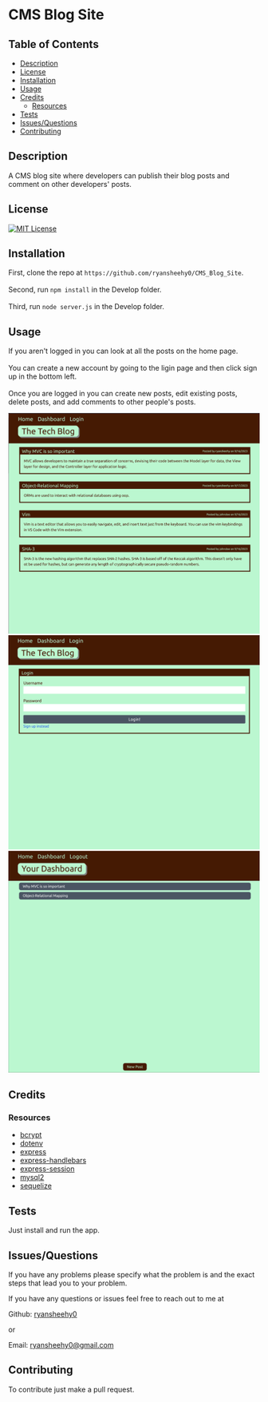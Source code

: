 # CMS Blog Site

## Table of Contents
- [Description](#description)
- [License](#license)
- [Installation](#installation)
- [Usage](#usage)
- [Credits](#credits)
	- [Resources](#resources)
- [Tests](#tests)
- [Issues/Questions](#issuesquestions)
- [Contributing](#contributing)

## Description
A CMS blog site where developers can publish their blog posts and comment on other developers' posts.

## License
[![MIT License](https://img.shields.io/badge/MIT_License-blue)](https://choosealicense.com/licenses/mit/)

## Installation
First, clone the repo at `https://github.com/ryansheehy0/CMS_Blog_Site`.<br><br>Second, run `npm install` in the Develop folder.<br><br> Third, run `node server.js` in the Develop folder.

## Usage
If you aren't logged in you can look at all the posts on the home page.<br><br>You can create a new account by going to the ligin page and then click sign up in the bottom left.<br><br>Once you are logged in you can create new posts, edit existing posts, delete posts, and add comments to other people's posts.

![screenshot 0](screenshot0.png)
![screenshot 1](screenshot1.png)
![screenshot 2](screenshot2.png)

## Credits

### Resources
- [bcrypt](https://www.npmjs.com/package/bcrypt)
- [dotenv](https://www.npmjs.com/package/dotenv)
- [express](https://www.npmjs.com/package/express)
- [express-handlebars](https://www.npmjs.com/package/express-handlebars)
- [express-session](https://www.npmjs.com/package/express-session)
- [mysql2](https://www.npmjs.com/package/mysql2)
- [sequelize](https://www.npmjs.com/package/sequelize)

## Tests
Just install and run the app.

## Issues/Questions
If you have any problems please specify what the problem is and the exact steps that lead you to your problem.

If you have any questions or issues feel free to reach out to me at

Github: [ryansheehy0](https://github.com/ryansheehy0)

or

Email: ryansheehy0@gmail.com

## Contributing
To contribute just make a pull request.